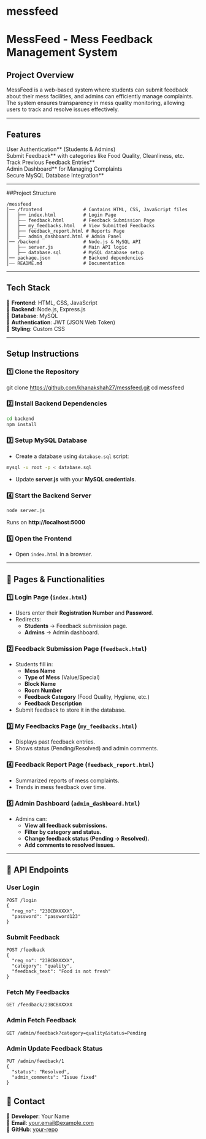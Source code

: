 # messfeed
# MessFeed - Mess Feedback Management System

## Project Overview
MessFeed is a web-based system where students can submit feedback about their mess facilities, and admins can efficiently manage complaints. The system ensures transparency in mess quality monitoring, allowing users to track and resolve issues effectively.

---

## Features
User Authentication** (Students & Admins)  
Submit Feedback** with categories like Food Quality, Cleanliness, etc.  
Track Previous Feedback Entries**  
Admin Dashboard** for Managing Complaints  
Secure MySQL Database Integration**  

---

##Project Structure

```
/messfeed
│── /frontend               # Contains HTML, CSS, JavaScript files
│   ├── index.html          # Login Page
│   ├── feedback.html       # Feedback Submission Page
│   ├── my_feedbacks.html   # View Submitted Feedbacks
│   ├── feedback_report.html # Reports Page
│   ├── admin_dashboard.html # Admin Panel
│── /backend                # Node.js & MySQL API
│   ├── server.js           # Main API logic
│   ├── database.sql        # MySQL database setup
│── package.json            # Backend dependencies
│── README.md               # Documentation
```

---

##  Tech Stack
🔹 **Frontend**: HTML, CSS, JavaScript  
🔹 **Backend**: Node.js, Express.js  
🔹 **Database**: MySQL  
🔹 **Authentication**: JWT (JSON Web Token)  
🔹 **Styling**: Custom CSS  

---

## Setup Instructions

### **1️⃣ Clone the Repository**

git clone https://github.com/khanakshah27/messfeed.git
cd messfeed


### **2️⃣ Install Backend Dependencies**
```sh
cd backend
npm install
```

### **3️⃣ Setup MySQL Database**
- Create a database using `database.sql` script:
```sh
mysql -u root -p < database.sql
```
- Update **server.js** with your **MySQL credentials**.

### **4️⃣ Start the Backend Server**
```sh
node server.js
```
Runs on **http://localhost:5000**

### **5️⃣ Open the Frontend**
- Open `index.html` in a browser.

---

## 📌 Pages & Functionalities

### **1️⃣ Login Page (`index.html`)**
- Users enter their **Registration Number** and **Password**.
- Redirects:
  - **Students** → Feedback submission page.
  - **Admins** → Admin dashboard.

### **2️⃣ Feedback Submission Page (`feedback.html`)**
- Students fill in:
  - **Mess Name**
  - **Type of Mess** (Value/Special)
  - **Block Name**
  - **Room Number**
  - **Feedback Category** (Food Quality, Hygiene, etc.)
  - **Feedback Description**
- Submit feedback to store it in the database.

### **3️⃣ My Feedbacks Page (`my_feedbacks.html`)**
- Displays past feedback entries.
- Shows status (Pending/Resolved) and admin comments.

### **4️⃣ Feedback Report Page (`feedback_report.html`)**
- Summarized reports of mess complaints.
- Trends in mess feedback over time.

### **5️⃣ Admin Dashboard (`admin_dashboard.html`)**
- Admins can:
  - **View all feedback submissions.**
  - **Filter by category and status.**
  - **Change feedback status (Pending → Resolved).**
  - **Add comments to resolved issues.**

---

## 🔑 API Endpoints

### **User Login**
```http
POST /login
{
  "reg_no": "23BCBXXXXX",
  "password": "password123"
}
```

### **Submit Feedback**
```http
POST /feedback
{
  "reg_no": "23BCBXXXXX",
  "category": "quality",
  "feedback_text": "Food is not fresh"
}
```

### **Fetch My Feedbacks**
```http
GET /feedback/23BCBXXXXX
```

### **Admin Fetch Feedback**
```http
GET /admin/feedback?category=quality&status=Pending
```

### **Admin Update Feedback Status**
```http
PUT /admin/feedback/1
{
  "status": "Resolved",
  "admin_comments": "Issue fixed"
}
```



## 📩 Contact
🔹 **Developer**: Your Name  
🔹 **Email**: your.email@example.com  
🔹 **GitHub**: [your-repo](https://github.com/your-repo)  

